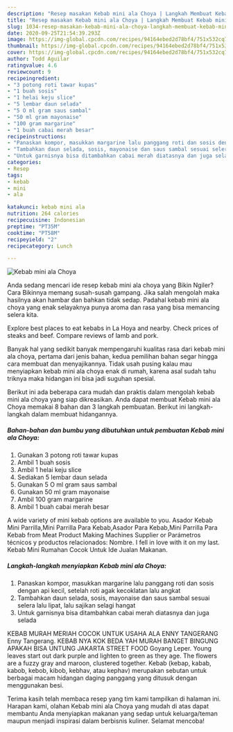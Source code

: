 ```yaml
---
description: "Resep masakan Kebab mini ala Choya | Langkah Membuat Kebab mini ala Choya Yang Mudah Dan Praktis"
title: "Resep masakan Kebab mini ala Choya | Langkah Membuat Kebab mini ala Choya Yang Mudah Dan Praktis"
slug: 1034-resep-masakan-kebab-mini-ala-choya-langkah-membuat-kebab-mini-ala-choya-yang-mudah-dan-praktis
date: 2020-09-25T21:54:39.293Z
image: https://img-global.cpcdn.com/recipes/94164ebed2d78bf4/751x532cq70/kebab-mini-ala-choya-foto-resep-utama.jpg
thumbnail: https://img-global.cpcdn.com/recipes/94164ebed2d78bf4/751x532cq70/kebab-mini-ala-choya-foto-resep-utama.jpg
cover: https://img-global.cpcdn.com/recipes/94164ebed2d78bf4/751x532cq70/kebab-mini-ala-choya-foto-resep-utama.jpg
author: Todd Aguilar
ratingvalue: 4.6
reviewcount: 9
recipeingredient:
- "3 potong roti tawar kupas"
- "1 buah sosis"
- "1 helai keju slice"
- "5 lembar daun selada"
- "5 O ml gram saus sambal"
- "50 ml gram mayonaise"
- "100 gram margarine"
- "1 buah cabai merah besar"
recipeinstructions:
- "Panaskan kompor, masukkan margarine lalu panggang roti dan sosis dengan api kecil, setelah roti agak kecoklatan lalu angkat"
- "Tambahkan daun selada, sosis, mayonaise dan saus sambal sesuai selera lalu lipat, lalu sajikan selagi hangat"
- "Untuk garnisnya bisa ditambahkan cabai merah diatasnya dan juga selada"
categories:
- Resep
tags:
- kebab
- mini
- ala

katakunci: kebab mini ala 
nutrition: 264 calories
recipecuisine: Indonesian
preptime: "PT35M"
cooktime: "PT58M"
recipeyield: "2"
recipecategory: Lunch

---
```



![Kebab mini ala Choya](https://img-global.cpcdn.com/recipes/94164ebed2d78bf4/751x532cq70/kebab-mini-ala-choya-foto-resep-utama.jpg)

Anda sedang mencari ide resep kebab mini ala choya yang Bikin Ngiler? Cara Bikinnya memang susah-susah gampang. Jika salah mengolah maka hasilnya akan hambar dan bahkan tidak sedap. Padahal kebab mini ala choya yang enak selayaknya punya aroma dan rasa yang bisa memancing selera kita.

Explore best places to eat kebabs in La Hoya and nearby. Check prices of steaks and beef. Compare reviews of lamb and pork.

Banyak hal yang sedikit banyak mempengaruhi kualitas rasa dari kebab mini ala choya, pertama dari jenis bahan, kedua pemilihan bahan segar hingga cara membuat dan menyajikannya. Tidak usah pusing kalau mau menyiapkan kebab mini ala choya enak di rumah, karena asal sudah tahu triknya maka hidangan ini bisa jadi suguhan spesial.


Berikut ini ada beberapa cara mudah dan praktis dalam mengolah kebab mini ala choya yang siap dikreasikan. Anda dapat membuat Kebab mini ala Choya memakai 8 bahan dan 3 langkah pembuatan. Berikut ini langkah-langkah dalam membuat hidangannya.

<!--inarticleads1-->

##### Bahan-bahan dan bumbu yang dibutuhkan untuk pembuatan Kebab mini ala Choya:

1. Gunakan 3 potong roti tawar kupas
1. Ambil 1 buah sosis
1. Ambil 1 helai keju slice
1. Sediakan 5 lembar daun selada
1. Gunakan 5 O ml gram saus sambal
1. Gunakan 50 ml gram mayonaise
1. Ambil 100 gram margarine
1. Ambil 1 buah cabai merah besar


A wide variety of mini kebab options are available to you. Asador Kebab Mini Parrilla,Mini Parrilla Para Kebab,Asador Para Kebab,Mini Parrilla Para Kebab from Meat Product Making Machines Supplier or Parámetros técnicos y productos relacionados: Nombre. I fell in love with it on my last. Kebab Mini Rumahan Cocok Untuk Ide Jualan Makanan. 

<!--inarticleads2-->

##### Langkah-langkah menyiapkan Kebab mini ala Choya:

1. Panaskan kompor, masukkan margarine lalu panggang roti dan sosis dengan api kecil, setelah roti agak kecoklatan lalu angkat
1. Tambahkan daun selada, sosis, mayonaise dan saus sambal sesuai selera lalu lipat, lalu sajikan selagi hangat
1. Untuk garnisnya bisa ditambahkan cabai merah diatasnya dan juga selada


KEBAB MURAH MERIAH COCOK UNTUK USAHA ALA ENNY TANGERANG Enny Tangerang. KEBAB NYA KOK BEDA YAH MURAH BANGET BINGUNG APAKAH BISA UNTUNG JAKARTA STREET FOOD Goyang Leper. Young leaves start out dark purple and lighten to green as they age. The flowers are a fuzzy gray and maroon, clustered together. Kebab (kebap, kabab, kabob, kebob, kibob, kebhav, atau kephav) merupakan sebutan untuk berbagai macam hidangan daging panggang yang ditusuk dengan menggunakan besi. 

Terima kasih telah membaca resep yang tim kami tampilkan di halaman ini. Harapan kami, olahan Kebab mini ala Choya yang mudah di atas dapat membantu Anda menyiapkan makanan yang sedap untuk keluarga/teman maupun menjadi inspirasi dalam berbisnis kuliner. Selamat mencoba!

